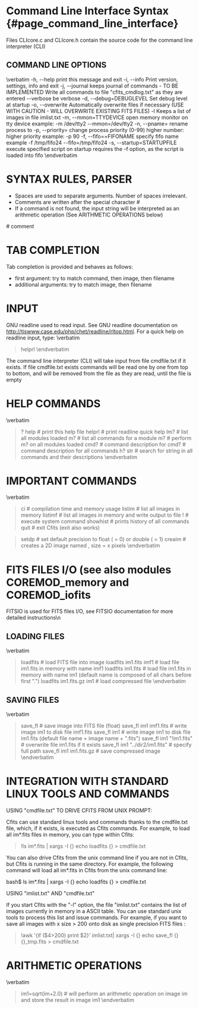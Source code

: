 # Command Line Interface Syntax {#page_command_line_interface}

Files CLIcore.c and CLIcore.h contain the source code for the command line interpreter (CLI)

## COMMAND LINE OPTIONS

\verbatim
  -h, --help
	print this message and exit
  -i, --info
	Print version, settings, info and exit
  -j, --journal
	keeps journal of commands - TO BE IMPLEMENTED
	Write all commands to file "cfits_cmdlog.txt" as they are entered
  --verbose
	be verbose
  -d, --debug=DEBUGLEVEL
	Set debug level at startup
  -o, --overwrite
	Automatically overwrite files if necessary (USE WITH CAUTION - WILL OVERWRITE EXISTING FITS FILES)
  -l
	Keeps a list of images in file imlist.txt
  -m, --mmon=TTYDEVICE
	open memory monitor on tty device
	example:
	<executable> -m /dev/tty2
	<executable> --mmon=/dev/tty2
  -n, --pname=<myprocessname>
	rename process to <processname>
  -p, --priority=<PR>
	change process priority (0-99)
	higher number: higher priority
	example:
	<executable> -p 90
  -f, --fifo==FIFONAME
        specify fifo name
        example
        <executable> -f /tmp/fifo24
        <executable> --fifo=/tmp/fifo24
  -s, --startup=STARTUPFILE
        execute specified script on startup
        requires the -f option, as the script is loaded into fifo
\endverbatim

# SYNTAX RULES, PARSER

- Spaces are used to separate arguments. Number of spaces irrelevant.
- Comments are written after the special character #
- If a command is not found, the input string will be interpreted as an arithmetic operation (See ARITHMETIC OPERATIONS below)

<command> <arg1> <arg2>   # comment


# TAB COMPLETION

Tab completion is provided and behaves as follows:
- first argument:        try to match command, then image, then filename
- additional arguments:  try to match image, then filename

# INPUT

GNU readline used to read input. See GNU readline documentation on http://tiswww.case.edu/php/chet/readline/rltop.html. For a quick help on readline input, type:
\verbatim
> helprl
\endverbatim

The command line interpreter (CLI) will take input from file cmdfile.txt if it exists. If file cmdfile.txt exists commands will be read one by one from top to bottom, and will be removed from the file as they are read, until the file is empty


# HELP COMMANDS

\verbatim
> ?
> help
	# print this help file
> helprl
	# print readline quick help
> lm?
	# list all modules loaded
> m? <module>
	# list all commands for a module
> m?
	# perform m? on all modules loaded
> cmd? <command>
	# command description for <command>
> cmd?
	# command description for all commands
> h? str
	# search for string <str> in all commands and their descriptions
\endverbatim


# IMPORTANT COMMANDS

\verbatim
> ci
	# compilation time and memory usage
> listim
	# list all images in memory
> listimf <filename>
	# list all images in memory and write output to file <filename>
> !<syscommand>
	# execute system command
> showhist
	# prints history of all commands
> quit
	# exit Cfits (exit also works)

> setdp <val>
	# set default precision to float (<val> = 0) or double (<val> = 1)
> creaim <im> <xs> <ys>
	# creates a 2D image named <im>, size = <xs> x <ys> pixels
\endverbatim

# FITS FILES I/O (see also modules COREMOD_memory and COREMOD_iofits

FITSIO is used for FITS files I/O, see FITSIO documentation for more detailed instructions\n

## LOADING FILES

\verbatim
> loadfits <fname> <imname>
	# load FITS file <fname> into image <imname>
> loadfits im1.fits imf1
	# load file im1.fits in memory with name imf1
> loadfits im1.fits
	# load file im1.fits in memory with name im1 (default name is composed of all chars before first ".")
> loadfits im1.fits.gz im1
	# load compressed file
\endverbatim

## SAVING FILES

\verbatim
> save_fl  <imname> <fname>
	# save image <imname> into FITS file <fname> (float)
> save_fl im1 imf1.fits
	# write image im1 to disk file imf1.fits
> save_fl im1
	# write image im1 to disk file im1.fits (default file name = image name + ".fits")
> save_fl im1 "!im1.fits"
	# overwrite file im1.fits if it exists
> save_fl im1 "../dir2/im1.fits"
	# specify full path
> save_fl im1 im1.fits.gz
	# save compressed image
\endverbatim


# INTEGRATION WITH STANDARD LINUX TOOLS AND COMMANDS


USING "cmdfile.txt" TO DRIVE CFITS FROM UNIX PROMPT:

Cfits can use standard linux tools and commands thanks to the cmdfile.txt file, which, if it exists, is executed as Cfits commands.
For example, to load all im*.fits files in memory, you can type within Cfits:

> !ls im*.fits | xargs -I {} echo loadfits {} > cmdfile.txt

You can also drive Cfits from the unix command line if you are not in Cfits, but Cfits is running in the same directory. For example, the following command will load all im*.fits in Cfits from the unix command line:

bash$ ls im*.fits | xargs -I {} echo loadfits {} > cmdfile.txt


USING "imlist.txt" AND "cmdfile.txt"

If you start Cfits with the "-l" option,  the file "imlist.txt" contains the list of images currently in memory in a ASCII table. You can use standard unix tools to process this list and issue commands. For example, if you want to save all images with x size > 200 onto disk as single precision FITS files :

> !awk '{if ($4>200) print $2}' imlist.txt| xargs -I {} echo save_fl {} {}_tmp.fits > cmdfile.txt


# ARITHMETIC OPERATIONS

\verbatim
> im1=sqrt(im+2.0)
	# will perform an arithmetic operation on image im and store the result in image im1
\endverbatim
